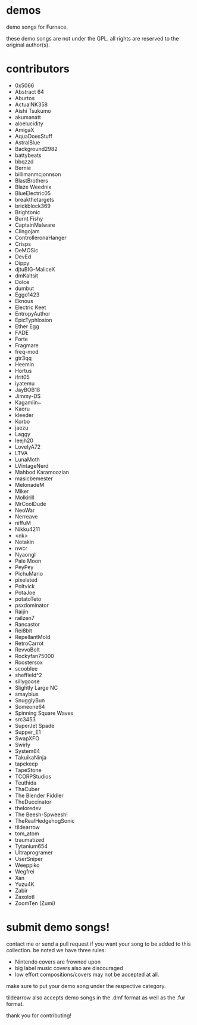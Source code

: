 # demos

demo songs for Furnace.

these demo songs are not under the GPL. all rights are reserved to the original author(s).

# contributors

- 0x5066
- Abstract 64
- Aburtos
- ActualNK358
- Aishi Tsukumo
- akumanatt
- aloelucidity
- AmigaX
- AquaDoesStuff
- AstralBlue
- Background2982
- battybeats
- bbqzzd
- Bernie
- billimanmcjonnson
- BlastBrothers
- Blaze Weednix
- BlueElectric05
- breakthetargets
- brickblock369
- Brightonic
- Burnt Fishy
- CaptainMalware
- Clingojam
- ControlleronaHanger
- Crisps
- DeMOSic
- DevEd
- Dippy
- djtuBIG-MaliceX
- dmKaltsit
- Dolce
- dumbut
- Eggo1423
- Eknous
- Electric Keet
- EntropyAuthor
- EpicTyphlosion
- Ether Egg
- FΛDE
- Forte
- Fragmare
- freq-mod
- gtr3qq
- Heemin
- Hortus
- ifrit05
- iyatemu
- JayBOB18
- Jimmy-DS
- Kagamiin~
- Kaoru
- kleeder
- Korbo
- jaezu
- Laggy
- leejh20
- LovelyA72
- LTVA
- LunaMoth
- LVintageNerd
- Mahbod Karamoozian
- masicbemester
- MelonadeM
- Miker
- Molkirill
- MrCoolDude
- NeoWar
- Nerreave
- niffuM
- Nikku4211
- \<nk\>
- Notakin
- nwcr
- NyaongI
- Pale Moon
- PeyPey
- PichuMario
- pixelated
- Poltvick
- PotaJoe
- potatoTeto
- psxdominator
- Raijin
- railzen7
- Rancastor
- Rei8bit
- RepellantMold
- RetroCarrot
- RevvoBolt
- Rockyfan75000
- Roostersox
- scooblee
- sheffield^2
- sillygoose
- Slightly Large NC
- smaybius
- SnugglyBun
- Someone64
- Spinning Square Waves
- src3453
- SuperJet Spade
- Supper\_E1
- SwapXFO
- Swirly
- System64
- TakuikaNinja
- tapekeep
- TapeStone
- TCORPStudios
- Teuthida
- ThaCuber
- The Blender Fiddler
- TheDuccinator
- theloredev
- The Beesh-Spweesh!
- TheRealHedgehogSonic
- tildearrow
- tom\_atom
- traumatized
- Tytanium654
- Ultraprogramer
- UserSniper
- Weeppiko
- Wegfrei
- Xan
- Yuzu4K
- Zabir
- Zaxolotl
- ZoomTen (Zumi)

# submit demo songs!

contact me or send a pull request if you want your song to be added to this collection. be noted we have three rules:

- Nintendo covers are frowned upon
- big label music covers also are discouraged
- low effort compositions/covers may not be accepted at all.

make sure to put your demo song under the respective category.

tildearrow also accepts demo songs in the .dmf format as well as the .fur format.

thank you for contributing!
